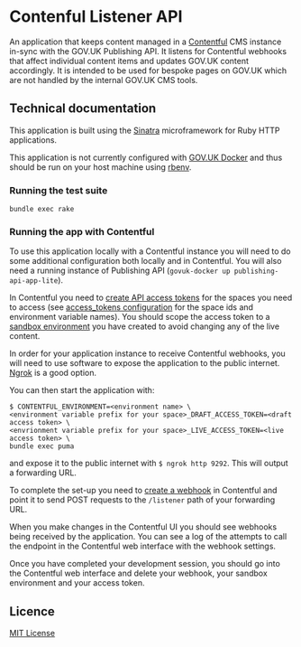 # Contenful Listener API

An application that keeps content managed in a [Contentful][] CMS instance in-sync with the GOV.UK Publishing API. It listens for Contentful webhooks that affect individual content items and updates GOV.UK content accordingly. It is intended to be used for bespoke pages on GOV.UK which are not handled by the internal GOV.UK CMS tools.

[Contentful]: https://www.contentful.com/

## Technical documentation

This application is built using the [Sinatra](https://sinatrarb.com/) microframework for Ruby HTTP applications.

<!-- TODO: replace below following integration with GOV.UK Docker -->
<!-- You can use the [GOV.UK Docker environment](https://github.com/alphagov/govuk-docker) to run the application and its tests with the GOV.UK dependencies. Follow [the usage instructions](https://github.com/alphagov/govuk-docker#usage) to get started. -->

This application is not currently configured with [GOV.UK Docker](https://github.com/alphagov/govuk-docker) and thus should be run on your host machine using [rbenv](https://github.com/rbenv/rbenv).

### Running the test suite

```
bundle exec rake
```

### Running the app with Contentful

<!-- TODO: update following integration with GOV.UK Docker -->

<!-- While you can run this app with GOV.UK Docker without additional configuration, this doesn't integrate with Contentful so may be of limited use. To use this application locally with a Contentful instance you will need to do some additional configuration both locally and in Contentful. -->

To use this application locally with a Contentful instance you will need to do some additional configuration both locally and in Contentful. You will also need a running instance of Publishing API (`govuk-docker up publishing-api-app-lite`).

In Contentful you need to [create API access tokens][access-tokens] for the spaces you need to access (see [access_tokens configuration](config/access_tokens.yaml.erb) for the space ids and environment variable names). You should scope the access token to a [sandbox environment][] you have created to avoid changing any of the live content.

In order for your application instance to receive Contentful webhooks, you will need to use software to expose the application to the public internet. [Ngrok](https://ngrok.com/) is a good option.

<!--
You can then start the application with GOV.UK Docker:

```
$ govuk-docker run -p 9292:9292 \
-e CONTENTFUL_ENVIRONMENT=<environment name> \
-e <environment variable prefix for your space>_DRAFT_ACCESS_TOKEN=<draft access token> \
-e <envrionment variable prefix for your space>_LIVE_ACCESS_TOKEN=<live access token> \
contentful-listener-api-app \
bundle exec puma
```
-->

You can then start the application with:

```
$ CONTENTFUL_ENVIRONMENT=<environment name> \
<environment variable prefix for your space>_DRAFT_ACCESS_TOKEN=<draft access token> \
<envrionment variable prefix for your space>_LIVE_ACCESS_TOKEN=<live access token> \
bundle exec puma
```

and expose it to the public internet with `$ ngrok http 9292`. This will output a forwarding URL.

To complete the set-up you need to [create a webhook][] in Contentful and point it to send POST requests to the `/listener` path of your forwarding URL.

When you make changes in the Contentful UI you should see webhooks being received by the application. You can see a log of the attempts to call the endpoint in the Contentful web interface with the webhook settings.

Once you have completed your development session, you should go into the Contentful web interface and delete your webhook, your sandbox environment and your access token.

[access-tokens]:https://www.contentful.com/developers/docs/references/authentication/#the-content-delivery-and-preview-api
[sandbox environment]: https://www.contentful.com/developers/docs/concepts/multiple-environments/
[create a webhook]: https://www.contentful.com/developers/docs/concepts/webhooks/#create-and-configure-a-webhook

## Licence

[MIT License](LICENCE)
